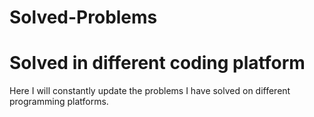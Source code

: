 # Solved-Problems
# Solved in different coding platform
Here I will constantly update the problems I have solved on different programming platforms.
